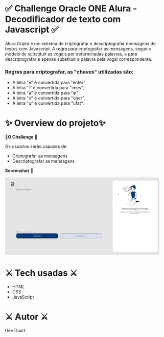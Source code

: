 # 
# ✅ Challenge Oracle ONE Alura - Decodificador de texto com Javascript ✅

Alura Cripto é um sistema de criptografar e descriptografar mensagens de textos com Javascript. A regra para criptografar as mensagens, segue o modelo de substituir as vogais por determinadas palavras, e para descriptografar é apenas substituir a palavra pela vogal correspondente.

### Regras para criptografar, as "chaves" utilizadas são:

* A letra "e" é convertida para "enter";
* A letra "i" é convertida para "imes";
* A letra "a" é convertida para "ai";
* A letra "o" é convertida para "ober";
* A letra "u" é convertida para "ufat".

# ✨ Overview do projeto✨

🚀__O Challenge__ 🚀

Os usuarios serão capazes de:

* Criptografar as mensagens
* Descriptografar as mensagens

__Screenshot__ 📱

![Screenshot](./img/printTela.png)


# ⚔️ Tech usadas ⚔️

* HTML
* CSS
* JavaScript

# ⚔️ Autor   ⚔️

Dev Duart

